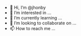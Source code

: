 - 👋 Hi, I’m @jhonby
- 👀 I’m interested in ...
- 🌱 I’m currently learning ...
- 💞️ I’m looking to collaborate on ...
- 📫 How to reach me ...

<!---
jhonby/jhonby is a ✨ special ✨ repository because its `README.md` (this file) appears on your GitHub profile.
You can click the Preview link to take a look at your changes.
--->
